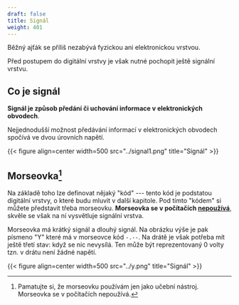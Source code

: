 ```yaml
---
draft: false
title: Signál
weight: 401
---
```


Běžný ajťák se příliš nezabývá fyzickou ani elektronickou vrstvou. 

Před postupem do digitální vrstvy je však nutné pochopit ještě signální vrstvu.

## Co je signál

**Signál je způsob předání či uchování informace v elektronických obvodech**.

Nejjednodušší možnost předávání informací v elektronických obvodech spočívá ve dvou úrovních napětí.

{{< figure align=center width=500 src="../signal1.png" title="Signál" >}}

## Morseovka[^m]

Na základě toho lze definovat nějaký "kód" --- tento kód je podstatou digitální vrstvy, o které budu mluvit v další kapitole. Pod tímto "kódem" si můžete představit třeba morseovku. **Morseovka se v počítačích <u>nepoužívá</u>**, skvěle se však na ní vysvětluje signální vrstva.

Morseovka má krátký signál a dlouhý signál. Na obrázku výše je pak písmeno "Y" které má v morseovce kód `-.--`. Na drátě je však potřeba mít ještě třetí stav: když se nic nevysílá. Ten může být reprezentovaný 0 volty tzn. v drátu není žádné napětí.

{{< figure align=center width=500 src="../y.png" title="Signál" >}}

[^m]: Pamatujte si, že morseovku používám jen jako učební nástroj. Morseovka se v počítačích nepoužívá.